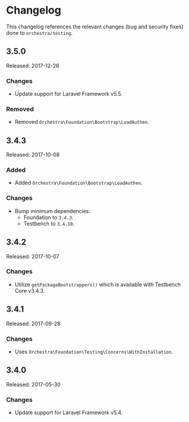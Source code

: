 # Changelog

This changelog references the relevant changes (bug and security fixes) done to `orchestra/testing`.

## 3.5.0

Released: 2017-12-26

### Changes

* Update support for Laravel Framework v5.5.

### Removed

* Removed `Orchestra\Foundation\Bootstrap\LoadAuthen`.

## 3.4.3

Released: 2017-10-08

### Added

* Added `Orchestra\Foundation\Bootstrap\LoadAuthen`.

### Changes

* Bump minimum dependencies:
    - Foundation to `3.4.3`.
    - Testbench to `3.4.10`.

## 3.4.2

Released: 2017-10-07

### Changes

* Utilize `getPackageBootstrappers()` which is available with Testbench Core v3.4.3.

## 3.4.1

Released: 2017-09-28

### Changes

* Uses `Orchestra\Foundation\Testing\Concerns\WithInstallation`.

## 3.4.0

Released: 2017-05-30

### Changes

* Update support for Laravel Framework v5.4.

